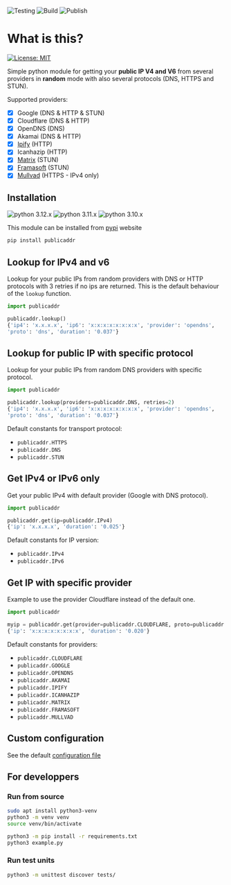 ![Testing](https://github.com/dmachard/python-publicaddr/workflows/Testing/badge.svg) ![Build](https://github.com/dmachard/python-publicaddr/workflows/Build/badge.svg) ![Publish](https://github.com/dmachard/python-publicaddr/workflows/Publish/badge.svg)

# What is this?

[![License: MIT](https://img.shields.io/badge/License-MIT-yellow.svg)](https://opensource.org/licenses/MIT)

Simple python module for getting your **public IP V4 and V6** from several providers in **random** mode with also several protocols (DNS, HTTPS and STUN).

Supported providers:

- [x] Google (DNS & HTTP & STUN)
- [x] Cloudflare (DNS & HTTP)
- [x] OpenDNS (DNS)
- [x] Akamai (DNS & HTTP)
- [x] [Ipify](https://www.ipify.org/) (HTTP)
- [x] Icanhazip (HTTP)
- [x] [Matrix](https://www.matrix.org) (STUN)
- [x] [Framasoft](https://framasoft.org/) (STUN)
- [x] [Mullvad](https://am.i.mullvad.net/ip) (HTTPS - IPv4 only)

## Installation

![python 3.12.x](https://img.shields.io/badge/python%203.12.x-tested-blue) ![python 3.11.x](https://img.shields.io/badge/python%203.11.x-tested-blue) ![python 3.10.x](https://img.shields.io/badge/python%203.10.x-tested-blue)

This module can be installed from [pypi](https://pypi.org/project/publicaddr/) website

```bash
pip install publicaddr
```

## Lookup for IPv4 and v6

Lookup for your public IPs from random providers with DNS or HTTP protocols with 3 retries if no ips are returned.
This is the default behaviour of the `lookup` function.

```python
import publicaddr

publicaddr.lookup()
{'ip4': 'x.x.x.x', 'ip6': 'x:x:x:x:x:x:x:x', 'provider': 'opendns',
'proto': 'dns', 'duration': '0.037'}
```

## Lookup for public IP with specific protocol

Lookup for your public IPs from random DNS providers with specific protocol.

```python
import publicaddr

publicaddr.lookup(providers=publicaddr.DNS, retries=2)
{'ip4': 'x.x.x.x', 'ip6': 'x:x:x:x:x:x:x:x', 'provider': 'opendns',
'proto': 'dns', 'duration': '0.037'}
```

Default constants for transport protocol:

- `publicaddr.HTTPS`
- `publicaddr.DNS`
- `publicaddr.STUN`

## Get IPv4 or IPv6 only

Get your public IPv4 with default provider (Google with DNS protocol).

```python
import publicaddr

publicaddr.get(ip=publicaddr.IPv4)
{'ip': 'x.x.x.x', 'duration': '0.025'}
```

Default constants for IP version:

- `publicaddr.IPv4`
- `publicaddr.IPv6`

## Get IP with specific provider

Example to use the provider Cloudflare instead of the default one.

```python
import publicaddr

myip = publicaddr.get(provider=publicaddr.CLOUDFLARE, proto=publicaddr.DNS)
{'ip': 'x:x:x:x:x:x:x:x', 'duration': '0.020'}
```

Default constants for providers:

- `publicaddr.CLOUDFLARE`
- `publicaddr.GOOGLE`
- `publicaddr.OPENDNS`
- `publicaddr.AKAMAI`
- `publicaddr.IPIFY`
- `publicaddr.ICANHAZIP`
- `publicaddr.MATRIX`
- `publicaddr.FRAMASOFT`
- `publicaddr.MULLVAD`

## Custom configuration

See the default [configuration file](../main/publicaddr/publicaddr.yml)

## For developpers

### Run from source

```bash
sudo apt install python3-venv
python3 -m venv venv
source venv/bin/activate
```

```bash
python3 -m pip install -r requirements.txt
python3 example.py
```

### Run test units

```bash
python3 -m unittest discover tests/
```
